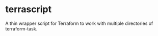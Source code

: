 # terrascript

A thin wrapper script for Terraform to work with multiple directories of terraform-task.
